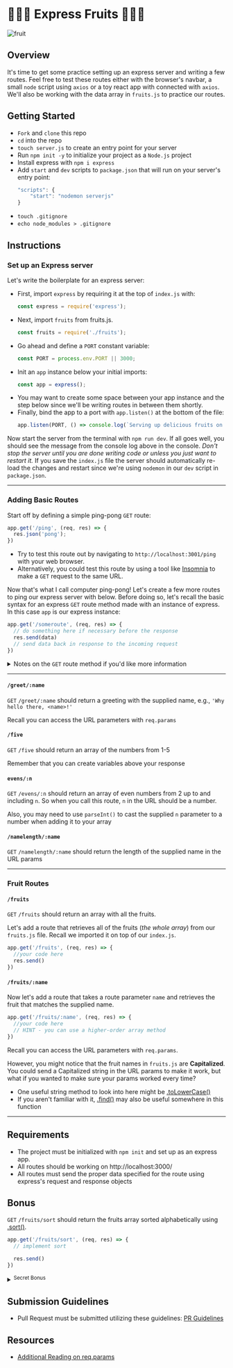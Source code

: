 # 🍍🍇🍐 Express Fruits 🍓🍌🥭

![fruit](https://s3.amazonaws.com/secretsaucefiles/photos/images/000/104/044/large/fruit-dancing-gif.gif?1485312342)

## Overview

It's time to get some practice setting up an express server and writing a few routes.  Feel free to test these routes either with the browser's navbar, a small `node` script using `axios` or a toy react app with connected with `axios`. We'll also be working with the data array in `fruits.js` to practice our routes.

## Getting Started

- `Fork` and `clone` this repo
- `cd` into the repo
- `touch server.js` to create an entry point for your server
- Run `npm init -y` to initialize your project as a `Node.js` project
- Install express with `npm i express`
- Add `start` and `dev` scripts to `package.json` that will run on your server's entry point:
	```js
	"scripts": {
		"start": "nodemon serverjs"
	}
	```
- `touch .gitignore`
- `echo node_modules > .gitignore`

## Instructions
### Set up an Express server

Let's write the boilerplate for an express server:

- First, import `express` by requiring it at the top of `index.js` with:
	```js
	const express = require('express');
	```
- Next, import `fruits` from fruits.js. 
	```js
	const fruits = require('./fruits');
	```
- Go ahead and define a `PORT` constant variable: 
	```js
	const PORT = process.env.PORT || 3000;
	```
- Init an `app` instance below your initial imports:
	```js
	const app = express();
	```
- You may want to create some space between your app instance and the step below since we'll be writing routes in between them shortly.
- Finally, bind the app to a port with `app.listen()` at the bottom of the file:
	```js
	app.listen(PORT, () => console.log(`Serving up delicious fruits on port ${PORT} 🍒`))
	```

Now start the server from the terminal with `npm run dev`. If all goes well, you should see the message from the console log above in the console.  _Don't stop the server until you are done writing code or unless you just want to restart it._ If you save the `index.js` file the server should automatically re-load the changes and restart since we're using `nodemon` in our `dev` script in `package.json`.

___
### Adding Basic Routes

Start off by defining a simple ping-pong `GET` route:

```js
app.get('/ping', (req, res) => {
  res.json('pong');
})
```

- Try to test this route out by navigating to `http://localhost:3001/ping` with your web browser.
- Alternatively, you could test this route by using a tool like [Insomnia](https://insomnia.rest/) to make a `GET` request to the same URL.

Now that's what I call computer ping-pong! Let's create a few more routes to ping our express server with below. Before doing so, let's recall the basic syntax for an express `GET` route method made with an instance of express. In this case `app` is our express instance:

```js
app.get('/someroute', (req, res) => {
  // do something here if necessary before the response
  res.send(data)
  // send data back in response to the incoming request
})
```
<details><summary>Notes on the <code>GET</code> route method if you'd like more information</summary>
  
  <br />
  
  Routes are the first argument of the `.get()` method
  - Routes are _**always**_ `strings` denoting URL parameters 
  
	  ```js
	  // The route of a GET request method
	  app.get('/someroute', // callback here
	  ```
	  
  The `.get()` method requires a callback function as its second argument. In the arguments for this callback function, we'll always pass the Request followed by the Response object, typically with `(req, res)` for shorthand.
  
  - Inside the callback, we'll typically send some sort of `responseData` (_strings, arrays, objects, booleans, numbers_) related to the incoming request with the response object's `.send()` method
  
  	```js
	// The callback function within a GET request method
	(req, res) => {
	  res.send(responseData)
	}
	```
	
  - Now, putting it all together:
	  
	  ```js
	  app.get('/someroute', (req, res) => {
	    res.send(responseData)
	  })
	  ```
	
</details>

___
#### `/greet/:name`
`GET` `/greet/:name` should return a greeting with the supplied name, e.g., `'Why hello there, <name>!'`

Recall you can access the URL parameters with `req.params`


#### `/five`
`GET` `/five` should return an array of the numbers from 1-5

Remember that you can create variables above your response


#### `evens/:n`
`GET` `/evens/:n` should return an array of even numbers from 2 up to and including `n`.  So when you call this route, `n` in the URL should be a number.

Also, you may need to use `parseInt()` to cast the supplied `n` parameter to a number when adding it to your array


#### `/namelength/:name`
`GET` `/namelength/:name` should return the length of the supplied name in the URL params

___
### Fruit Routes
#### `/fruits`

`GET` `/fruits` should return an array with all the fruits.

Let's add a route that retrieves all of the fruits (_the whole array_) from our `fruits.js` file. Recall we imported it on top of our `index.js`.

```js
app.get('/fruits', (req, res) => {
  //your code here 
  res.send()
})
```


#### `/fruits/:name`

Now let's add a route that takes a route parameter `name` and retrieves the fruit that matches the supplied name. 
```js
app.get('/fruits/:name', (req, res) => {
  //your code here
  // HINT - you can use a higher-order array method 
})
```

Recall you can access the URL parameters with `req.params`.

However, you might notice that the fruit names in `fruits.js` are **Capitalized**. You could send a Capitalized string in the URL params to make it work, but what if you wanted to make sure your params worked every time?
- One useful string method to look into here might be [.toLowerCase()](https://developer.mozilla.org/en-US/docs/Web/JavaScript/Reference/Global_Objects/String/toLowerCase)
- If you aren't familiar with it, [.find()](https://developer.mozilla.org/en-US/docs/Web/JavaScript/Reference/Global_Objects/Array/find) may also be useful somewhere in this function

___
## Requirements
- The project must be initialized with `npm init` and set up as an express app.
- All routes should be working on http://localhost:3000/
- All routes must send the proper data specified for the route using express's request and response objects


## Bonus 

`GET` `/fruits/sort` should return the fruits array sorted alphabetically using [.sort()](https://developer.mozilla.org/en-US/docs/Web/JavaScript/Reference/Global_Objects/Array/sort). 

```js
app.get('/fruits/sort', (req, res) => {
  // implement sort

  res.send()
})
```

<details><summary><sup>Secret Bonus</sup></summary>
	
   <br />
	
   What if we wanted to add a catch-all route to our express app so some crazy fruit ninja doesn't go breaking things?
   
   To prepare for that, let's add this quick route at the **very bottom** of our routes, just above `app.listen()`
   
   ```js
   app.get('*', (req, res) => {
     res.send('404 Not Found')
   })
   ```
   
   A couple important things to note:
   - The `*` used for a route will cover _any_ route request made to our server, meaning that it will respond with this 404 message for any URL param chained on to `http://localhost:3001`
   - That being said, since it will respond to _any_ route, we put it at the **bottom** of our server, so our other routes are still accessible while routes that don't exist will be sent to an error message
   - Use it wisely if you choose to

   ![great power](https://31.media.tumblr.com/tumblr_lqb3ag4MPc1r1edcbo1_500.gif)

</details>

## Submission Guidelines
- Pull Request must be submitted utilizing these guidelines: [PR Guidelines](https://github.com/SEI-R-9-19/template_pull_request)

## Resources
- [Additional Reading on req.params](https://coursework.vschool.io/express-params-and-query/)



